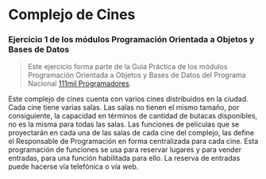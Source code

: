 # Complejo de Cines
### Ejercicio 1 de los módulos Programación Orientada a Objetos y Bases de Datos

> Este ejercicio forma parte de la Guía Práctica de los módulos Programación Orientada a Objetos y Bases de Datos
> del Programa Nacional [111mil Programadores](https://www.argentina.gob.ar/111mil).

Este complejo de cines cuenta con varios cines distribuidos en la ciudad. Cada cine tiene varias salas. Las salas no tienen el mismo tamaño, por consiguiente, la capacidad en términos de cantidad de butacas disponibles, no es la misma para todas las salas.
Las funciones de películas que se proyectarán en cada una de las salas de cada cine del complejo, las define el Responsable de Programación en forma centralizada para cada cine.
Esta programación de funciones se usa para reservar lugares y para vender entradas, para una función habilitada para ello. La reserva de entradas puede hacerse vía telefónica o vía web.
